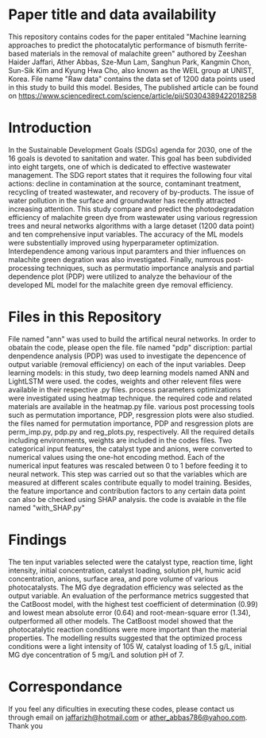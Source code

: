 # Paper title and data availability
This repository contains codes for the paper entitaled "Machine learning approaches to predict the photocatalytic performance of bismuth ferrite-based materials in the removal of malachite green" authored by Zeeshan Haider Jaffari, Ather Abbas, Sze-Mun Lam, Sanghun Park, Kangmin Chon, Sun-Sik Kim and Kyung Hwa Cho, also known as the WEIL group at UNIST, Korea.
File name "Raw data" contains the data set of 1200 data points used in this study to build this model. Besides, The published article can be found on https://www.sciencedirect.com/science/article/pii/S0304389422018258

# Introduction
In the Sustainable Development Goals (SDGs) agenda for 2030, one of the 16 goals is devoted to sanitation and water. This goal has been subdivided into eight targets, one of which is dedicated to effective wastewater management. The SDG report states that it requires the following four vital actions: decline in contamination at the source, contaminant treatment, recycling of treated wastewater, and recovery of by-products. The issue of water pollution in the surface and groundwater has recently attracted increasing attention. This study compare and predict the photodegradation efficiency of malachite green dye from wastewater using various regression trees and neural networks algorithms with a large detaset (1200 data point) and ten comprehensive input variables. The accuracy of the ML models were substentially improved using hyperparameter optimization. Interdependence among various input paramters and thier influences on malachite green degration was also investigated. Finally, numrous post-processing techniques, such as permutatio importance analysis and partial dependence plot (PDP) were utilized to analyze the behaviour of the developed ML model for the malachite green dye removal efficiency. 
# Files in this Repository 
File named "ann" was used to build the artifical neural networks. In order to obatain the code, please open the file. 
file named "pdp" discription: partial denpendence analysis (PDP) was used to investigate the depencence of output variable (removal efficiency) on each of the input variables. 
Deep learning models: in this study, two deep learning models named ANN and LightLSTM were used. the codes, weights and other relevent files were available in their respective .py files. 
process parameters optimizations were investigated using heatmap technique. the required code and related materials are available in the heatmap.py file.
various post processing tools such as permutation importance, PDP, resgression plots were also studied. the files named for permutation importance, PDP and resgression plots are perm_imp.py, pdp.py and reg_plots.py, respectively. All the required details including environments, weights are included in the codes files. 
Two categorical input features, the catalyst type and anions, were converted to numerical values using the one-hot encoding method. 
Each of the numerical input features was rescaled between 0 to 1 before feeding it to neural network. This step was carried out so that the variables which are measured at different scales contribute equally to model training.
Besides, the feature importance and contribution factors to any certain data point can also be checked using SHAP analysis. the code is avaiable in the file named "with_SHAP.py"

# Findings
The ten input variables selected were the catalyst type, reaction time, light intensity, initial concentration, catalyst loading, solution pH, humic acid concentration, anions, surface area, and pore volume of various photocatalysts. The MG dye degradation efficiency was selected as the output variable. An evaluation of the performance metrics suggested that the CatBoost model, with the highest test coefficient of determination (0.99) and lowest mean absolute error (0.64) and root-mean-square error (1.34), outperformed all other models. The CatBoost model showed that the photocatalytic reaction conditions were more important than the material properties. The modelling results suggested that the optimized process conditions were a light intensity of 105 W, catalyst loading of 1.5 g/L, initial MG dye concentration of 5 mg/L and solution pH of 7. 
# Correspondance 
If you feel any dificulties in executing these codes, please contact us through email on jaffarizh@hotmail.com or ather_abbas786@yahoo.com. Thank you
